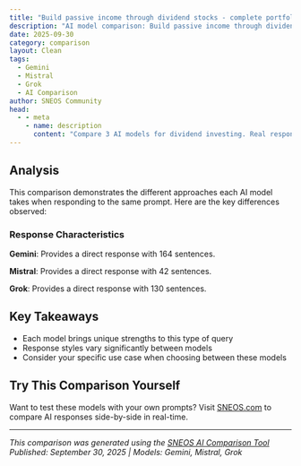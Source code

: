 ```yaml
---
title: "Build passive income through dividend stocks - complete portfolio strategy"
description: "AI model comparison: Build passive income through dividend stocks - complete portfolio strategy..."
date: 2025-09-30
category: comparison
layout: Clean
tags:
  - Gemini
  - Mistral
  - Grok
  - AI Comparison
author: SNEOS Community
head:
  - - meta
    - name: description
      content: "Compare 3 AI models for dividend investing. Real responses from Gemini, Mistral, Grok with detailed analysis."
---
```


<ChatComparison
  title="Build passive income through dividend stocks - complete portfolio strategy"
  prompt="Build passive income through dividend stocks - complete portfolio strategy"
  :responses='{
    "Gemini": "Okay, building a passive income stream through dividend stocks requires a well-thought-out portfolio strategy. Here\u0027s a comprehensive guide to help you get started, covering everything from goal setting to ongoing management:\n\n**I.  Foundation: Defining Your Goals and Risk Tolerance**\n\n*   **Income Goals:**  This is the most crucial starting point.\n    *   **How much passive income do you need/want per month/year?**  Be specific. This will determine the size of your portfolio and the target dividend yield.\n    *   **When do you need the income to start?**  (e.g., next year, in 5 years, at retirement). This affects your asset allocation (how aggressively you can invest early on).\n    *   **Is this supplemental income or your primary source of income?** This dictates how conservatively you should invest.\n\n*   **Risk Tolerance:** Be honest with yourself.\n    *   **How comfortable are you with market fluctuations?**  Dividend stocks aren\u0027t immune to market volatility.  Can you stomach seeing your portfolio value drop significantly without panicking?\n    *   **What is your time horizon?**  Longer time horizons allow for more risk, as you have more time to recover from downturns.\n    *   **How important is preserving capital?** A conservative portfolio might prioritize lower yields and more stable stocks.\n    *   **Have you taken a risk tolerance questionnaire?** These online tools can help you assess your risk profile. Search for \u0022investment risk tolerance quiz.\u0022\n\n*   **Capital Available:**\n    *   **How much capital do you have to invest initially?**  This will influence the stocks you can buy and the diversification you can achieve.\n    *   **How much can you contribute regularly?**  Dollar-cost averaging (investing a fixed amount regularly) can help reduce risk and build your portfolio over time.\n\n**II.  Understanding Dividend Stocks**\n\n*   **What are Dividends?**  A portion of a company\u0027s profits paid out to shareholders, usually quarterly.\n*   **Dividend Yield:**  Annual dividend payment / Current stock price. This is the percentage return you\u0027re receiving from the dividend.  A higher yield isn\u0027t always better (more on that later).\n*   **Dividend Payout Ratio:**  Percentage of a company\u0027s earnings paid out as dividends.  A high payout ratio *could* indicate the dividend is unsustainable.\n*   **Dividend Growth:**  The rate at which a company increases its dividend payments over time. A track record of consistent dividend growth is a positive sign.\n*   **Ex-Dividend Date:** The date on or after which a buyer of a stock is not entitled to receive a declared dividend. You must own the stock *before* this date to receive the dividend.\n*   **Dividend Aristocrats/Kings:** Companies that have consistently increased their dividends for 25\u002B (Aristocrats) or 50\u002B (Kings) consecutive years. These are often considered reliable dividend payers.\n\n**III.  Building Your Portfolio: Stock Selection and Allocation**\n\n*   **Diversification is Key:**  Don\u0027t put all your eggs in one basket.  Spread your investments across:\n    *   **Sectors:** (e.g., Utilities, Consumer Staples, Healthcare, Industrials, Financials, Energy, Real Estate).\n    *   **Industries:** (e.g., within Financials: Banks, Insurance, Asset Management).\n    *   **Company Size (Market Cap):**  Mix of large-cap (stable), mid-cap (growth potential), and potentially small-cap (higher risk/reward).\n    *   **Geographic Location:** (Consider international stocks/ETFs for broader diversification).\n\n*   **Stock Selection Criteria:**  Focus on quality, not just high yields.  Look for companies that:\n    *   **Have a strong and sustainable business model:**  Understand how the company makes money and its competitive advantages.  Is it likely to thrive in the future?\n    *   **Have a history of profitability and free cash flow:**  They need to generate enough cash to pay dividends and reinvest in the business.\n    *   **Have a manageable debt load:** High debt can jeopardize dividend payments.\n    *   **Have a reasonable dividend payout ratio:**  Ideally, below 70% (but this can vary by industry).\n    *   **Have a history of consistent or growing dividends:** A track record of dividend growth is a good indicator of future stability.\n    *   **Are fairly valued:**  Don\u0027t overpay for a stock, even if it has a high yield.  Use valuation metrics like Price-to-Earnings (P/E) ratio, Price-to-Book (P/B) ratio, and Discounted Cash Flow (DCF) analysis (or consult with a financial professional).\n\n*   **Examples of Dividend-Paying Sectors and Stocks (Illustrative - Do Your Own Research!)**\n\n    *   **Utilities:**  Often considered stable, regulated, and dividend-friendly. (Examples:  NextEra Energy (NEE), Duke Energy (DUK), Southern Company (SO))\n    *   **Consumer Staples:**  People need these products regardless of the economy. (Examples: Procter \u0026 Gamble (PG), Coca-Cola (KO), PepsiCo (PEP))\n    *   **Healthcare:**  Relatively recession-resistant. (Examples: Johnson \u0026 Johnson (JNJ), AbbVie (ABBV), Medtronic (MDT))\n    *   **Real Estate (REITs):**  REITs (Real Estate Investment Trusts) are required to pay out a large portion of their income as dividends. (Examples: Realty Income (O), Prologis (PLD), Simon Property Group (SPG))\n    *   **Financials:** (Examples: JPMorgan Chase (JPM), Bank of America (BAC), Toronto-Dominion Bank (TD))\n    *   **Industrials:** (Examples: 3M (MMM), Caterpillar (CAT), Lockheed Martin (LMT))\n    *   **Energy:** (Examples: ExxonMobil (XOM), Chevron (CVX), Enbridge (ENB - Canadian, so consider currency risk)).  *Note: Energy dividends can be volatile and are often tied to commodity prices.*\n\n*   **Asset Allocation:** A sample portfolio allocation *might* look like this (adjust based on your risk tolerance and goals):\n\n    *   **Utilities:** 15-20%\n    *   **Consumer Staples:** 15-20%\n    *   **Healthcare:** 15-20%\n    *   **REITs:** 10-15%\n    *   **Financials:** 10-15%\n    *   **Industrials:** 10-15%\n    *   **Energy:** 5-10%  (Potentially less if risk-averse)\n    *   **International Dividend Stocks/ETF:** 5-10%\n\n*   **Using ETFs and Mutual Funds:** Consider these options for instant diversification:\n\n    *   **Dividend ETFs:** (Examples: SCHD, VYM, DVY, NOBL).  These hold a basket of dividend-paying stocks.\n    *   **REIT ETFs:** (Examples: VNQ, REM).  For exposure to the real estate sector.\n    *   **International Dividend ETFs:** (Examples: IDV, VIGI).  For diversification outside the US.\n    *   **Actively Managed Dividend Funds:**  These are managed by professionals who pick dividend stocks.  They usually have higher fees than ETFs.\n\n**IV.  Where to Buy and Hold Dividend Stocks**\n\n*   **Brokerage Account:**  Essential.  Options include:\n    *   **Full-Service Brokers:** (e.g., Merrill Lynch, Morgan Stanley). Offer advice and financial planning (usually higher fees).\n    *   **Discount Brokers:** (e.g., Fidelity, Charles Schwab, Vanguard, E*TRADE).  Lower fees, more self-directed.\n    *   **Online Brokers:** (e.g., Robinhood, Webull).  Often commission-free, but may have limited features and potential order flow concerns.\n\n*   **Important Considerations for Choosing a Broker:**\n    *   **Commissions and Fees:**  Look for low or zero commission trading.\n    *   **Account Minimums:**  Some brokers require a minimum balance.\n    *   **Investment Options:**  Ensure they offer the stocks, ETFs, and mutual funds you want.\n    *   **Research Tools and Resources:**  Access to financial data, analyst reports, and charting tools.\n    *   **Customer Service:**  Reliable and responsive customer support.\n    *   **DRIP (Dividend Reinvestment Program):**  Crucial for compounding returns.\n\n*   **DRIP (Dividend Reinvestment Program):**  Automatically reinvests your dividend payments back into the stock. This is a powerful tool for long-term growth. Most brokers offer DRIP.\n\n**V.  Managing Your Portfolio: Ongoing Monitoring and Adjustments**\n\n*   **Regularly Review Your Portfolio:**  At least quarterly, but ideally monthly.\n    *   **Track Performance:**  Compare your returns to relevant benchmarks (e.g., S\u0026P 500, a dividend ETF).\n    *   **Rebalance Your Portfolio:**  Bring your asset allocation back to your target percentages.  This may involve selling some overperforming assets and buying more of underperforming ones.\n    *   **Monitor Dividend Payments:**  Ensure dividends are being paid as expected.\n    *   **Research Company News:**  Stay informed about the companies you own.  Look for changes in their financial performance, business strategy, or industry outlook.\n    *   **Assess Dividend Sustainability:**  Watch for changes in payout ratios, free cash flow, and debt levels that could threaten the dividend.\n    *   **Consider Selling Underperforming Stocks:**  If a company\u0027s fundamentals deteriorate or its dividend becomes unsustainable, consider selling and reinvesting the proceeds elsewhere.\n    *   **Adjust Your Portfolio as Your Goals and Risk Tolerance Change:**  As you get closer to retirement, you might want to shift towards a more conservative portfolio with lower risk and more predictable income.\n\n*   **Tax Implications:**  Dividends are generally taxable.\n    *   **Qualified Dividends:**  Taxed at lower capital gains rates (if you meet the holding period requirements).\n    *   **Non-Qualified Dividends (Ordinary Dividends):** Taxed at your ordinary income tax rate.\n    *   **Tax-Advantaged Accounts:** Consider using tax-advantaged accounts like IRAs (Traditional or Roth) or 401(k)s to shield your dividend income from taxes (at least temporarily).  Consult with a tax advisor for personalized advice.\n\n*   **Beware of Dividend Traps:**  High yields can be tempting, but they can also be a warning sign.\n    *   **A high yield may indicate that the stock price has fallen sharply due to underlying problems with the company.**\n    *   **The dividend may be unsustainable and at risk of being cut.**\n    *   **Do your research before investing in a high-yield stock.**\n\n**VI.  Key Considerations and Risks**\n\n*   **Market Volatility:**  Dividend stocks are still subject to market fluctuations.  Be prepared for your portfolio value to go up and down.\n*   **Interest Rate Risk:**  Rising interest rates can make bonds more attractive, potentially leading to lower valuations for dividend stocks.\n*   **Company-Specific Risk:**  A company\u0027s performance can decline, leading to a dividend cut or suspension.\n*   **Inflation Risk:**  The purchasing power of your dividend income can be eroded by inflation.  Look for companies with a history of dividend growth to help offset inflation.\n*   **Tax Risk:** Changes in tax laws can affect the tax treatment of dividends.\n*   **Currency Risk (for International Stocks):** Fluctuations in exchange rates can impact the value of your dividends and your stock holdings.\n\n**VII.  Important Notes and Disclaimers**\n\n*   **This is not financial advice.**  I am an AI Chatbot. Consult with a qualified financial advisor before making any investment decisions.\n*   **Past performance is not indicative of future results.**\n*   **Investing in dividend stocks involves risk, and you could lose money.**\n*   **Do your own research and due diligence before investing in any stock.**\n*   **Consider your individual circumstances, financial goals, and risk tolerance.**\n*   **Start small and gradually build your portfolio.**\n*   **Be patient and invest for the long term.**\n*   **Avoid emotional investing. Make rational decisions based on facts and analysis.**\n*   **Stay informed about market trends and economic conditions.**\n*   **Reinvest your dividends to maximize compounding returns.**\n\n**VIII. Example Starting Portfolio**\nThis is an illustrative example only, and does not constitute financial advice.  Adjust based on your risk tolerance and capital.\n\n**Assumptions:**\n*   Initial Investment: $10,000\n*   Risk Tolerance: Moderate\n*   Goal:  Long-term passive income\n\n**Portfolio:**\n\n*   **SCHD (Schwab U.S. Dividend Equity ETF):** $4,000  (Broad diversification in US dividend stocks)\n*   **VYM (Vanguard High Dividend Yield ETF):** $3,000 (Similar to SCHD, another good choice for broad exposure)\n*   **O (Realty Income):** $1,000 (Well-managed REIT with a long history of dividend growth)\n*   **JNJ (Johnson \u0026 Johnson):** $1,000 (Healthcare giant with a stable dividend)\n*   **NEE (NextEra Energy):** $1,000 (Largest utility company in the US, focused on renewable energy).\n\n**Why these selections?**\n\n*   **ETFs (SCHD, VYM):** Provide instant diversification, reducing risk compared to individual stocks.\n*   **O, JNJ, NEE:** Individual stocks with strong fundamentals, consistent dividend payments, and potential for future growth.  Represent different sectors for further diversification.\n\n**Next Steps:**\n*   Open a brokerage account.\n*   Fund the account with $10,000.\n*   Purchase the securities listed above, adhering to the allocation percentages.\n*   Enable DRIP for all holdings.\n*   Review the portfolio quarterly and rebalance as needed.\n*   Add to the portfolio regularly to build wealth over time.\n\n**In Conclusion:**\n\nBuilding a passive income stream with dividend stocks requires careful planning, disciplined execution, and ongoing management. By following these guidelines and doing your own research, you can create a portfolio that helps you achieve your financial goals. Remember to consult with a financial advisor to get personalized advice tailored to your specific situation. Good luck!\n",
    "Mistral": "Building a passive income portfolio through dividend stocks involves selecting high-quality companies that consistently pay and increase their dividends. Here\u0027s a complete portfolio strategy to help you get started:\n\n### 1. **Define Your Objectives**\n   - **Income Goals:** Determine how much passive income you need.\n   - **Risk Tolerance:** Assess your risk tolerance to decide on the types of dividend stocks to include.\n   - **Time Horizon:** Consider your investment timeframe (short-term, medium-term, long-term).\n\n### 2. **Diversification**\n   - **Sector Diversification:** Spread your investments across different sectors to reduce risk. Common sectors for dividend stocks include utilities, consumer staples, healthcare, and financials.\n   - **Geographic Diversification:** Consider investing in both domestic and international stocks to mitigate country-specific risks.\n\n### 3. **Stock Selection Criteria**\n   - **Dividend Yield:** Look for stocks with a dividend yield that meets your income goals. A yield between 3% and 6% is generally considered safe and sustainable.\n   - **Dividend Growth:** Focus on companies with a history of increasing dividends. Look for stocks with a dividend growth rate of at least 5% annually.\n   - **Payout Ratio:** Ensure the payout ratio (dividends as a percentage of earnings) is sustainable. A payout ratio below 60% is generally considered safe.\n   - **Financial Health:** Evaluate the company\u0027s financial health, including earnings growth, debt levels, and cash flow.\n   - **Dividend Aristocrats:** Consider companies that have increased their dividends for at least 25 consecutive years, known as Dividend Aristocrats.\n\n### 4. **Portfolio Construction**\n   - **Core Holdings:** Allocate a significant portion of your portfolio to stable, high-quality dividend stocks.\n   - **Growth Holdings:** Include some dividend growth stocks that may have lower current yields but higher growth potential.\n   - **High-Yield Holdings:** Add a smaller portion of high-yield stocks, but be cautious as these can be riskier.\n   - **Bond Alternatives:** Consider REITs (Real Estate Investment Trusts) and MLPs (Master Limited Partnerships) for higher yields and diversification.\n\n### 5. **Rebalancing and Monitoring**\n   - **Periodic Review:** Regularly review your portfolio to ensure it aligns with your objectives and risk tolerance.\n   - **Rebalancing:** Rebalance your portfolio periodically to maintain your desired asset allocation.\n   - **Dividend Reinvestment:** Consider reinvesting dividends to compound your returns, especially if you are in the accumulation phase.\n\n### 6. **Tax Considerations**\n   - **Qualified Dividends:** Prefer stocks that pay qualified dividends, which are taxed at a lower rate.\n   - **Tax-Advantaged Accounts:** Use tax-advantaged accounts like IRAs or 401(k)s to shelter your dividend income from taxes.\n\n### 7. **Risk Management**\n   - **Dividend Cuts:** Be prepared for dividend cuts, especially during economic downturns. Diversification can help mitigate this risk.\n   - **Economic Cycles:** Understand that dividend stocks can be sensitive to economic cycles. Maintain a balanced approach to weather market fluctuations.\n\n### 8. **Example Portfolio**\n   - **Utilities:** Duke Energy (DUK), NextEra Energy (NEE)\n   - **Consumer Staples:** Procter \u0026 Gamble (PG), Coca-Cola (KO)\n   - **Healthcare:** Johnson \u0026 Johnson (JNJ), AbbVie (ABBV)\n   - **Financials:** JPMorgan Chase (JPM), Wells Fargo (WFC)\n   - **REITs:** Realty Income (O), Prologis (PLD)\n   - **MLPs:** Enterprise Products Partners (EPD), Magellan Midstream Partners (MMP)\n\n### 9. **Continuous Learning**\n   - **Stay Informed:** Keep up with market trends, company news, and economic indicators.\n   - **Educational Resources:** Utilize financial news websites, investment books, and online courses to enhance your knowledge.\n\n### 10. **Professional Advice**\n   - **Financial Advisor:** Consider consulting a financial advisor to help you build and manage your dividend portfolio, especially if you are new to investing.\n\nBy following this strategy, you can build a robust dividend portfolio that generates consistent passive income while managing risk effectively.",
    "Grok": "Building a passive income stream through dividend stocks is an effective long-term strategy for generating consistent cash flow with minimal active management. Dividend stocks are shares of companies that regularly pay out a portion of their profits to shareholders, offering both income and potential capital appreciation. Below is a complete portfolio strategy for building passive income through dividend stocks.\n\n---\n\n### **1. Define Your Goals and Risk Tolerance**\nBefore investing, clarify your objectives and constraints:\n- **Income Needs:** How much passive income do you want to generate monthly or annually? For example, if you need $1,000 per month ($12,000 per year), you\u2019ll need a portfolio yielding 4% on a $300,000 investment.\n- **Time Horizon:** Are you investing for 5, 10, or 30\u002B years? Dividend investing works best with a long-term perspective due to compounding.\n- **Risk Tolerance:** Dividend stocks can fluctuate in value. Are you comfortable with market volatility, or do you prefer more stable, low-risk investments?\n\n---\n\n### **2. Understand Key Dividend Metrics**\nWhen selecting dividend stocks, focus on these metrics to ensure safety and sustainability:\n- **Dividend Yield:** Annual dividend per share divided by the stock price (e.g., $2 dividend on a $50 stock = 4% yield). Aim for a balance\u2014yields above 6-8% may signal risk.\n- **Dividend Payout Ratio:** Percentage of earnings paid as dividends (e.g., 50% payout ratio means half of earnings are distributed). A ratio below 60-70% often indicates sustainability, though it varies by industry.\n- **Dividend Growth Rate:** Annual percentage increase in dividends. Look for companies with consistent growth (5%\u002B per year).\n- **Earnings Growth:** Companies should have stable or growing earnings to support future dividends.\n- **Debt-to-Equity Ratio:** Avoid companies with excessive debt, as it can threaten dividend payments during downturns (look for ratios below 1.0 in most cases).\n\n---\n\n### **3. Build a Diversified Dividend Portfolio**\nDiversification reduces risk by spreading investments across sectors, industries, and asset classes. Here\u2019s how to structure your portfolio:\n\n#### **Core Allocation (60-70%): High-Quality Dividend Aristocrats and Kings**\n- Focus on **Dividend Aristocrats** (S\u0026P 500 companies with 25\u002B years of consecutive dividend increases) and **Dividend Kings** (50\u002B years).\n- These are typically stable, large-cap companies with strong balance sheets.\n- Examples:\n  - **Johnson \u0026 Johnson (JNJ):** Healthcare, ~3% yield, 60\u002B years of increases.\n  - **Procter \u0026 Gamble (PG):** Consumer goods, ~3% yield, 60\u002B years of increases.\n  - **Coca-Cola (KO):** Beverages, ~3.5% yield, 60\u002B years of increases.\n- Goal: Reliable income with low risk of dividend cuts.\n\n#### **Growth Allocation (20-30%): Dividend Growth Stocks**\n- Invest in companies with lower starting yields but strong dividend growth rates (8-15% annually).\n- These stocks compound income over time through reinvestment.\n- Examples:\n  - **Microsoft (MSFT):** Technology, ~1% yield, high growth potential.\n  - **Visa (V):** Financials, ~1% yield, consistent growth.\n  - **Apple (AAPL):** Technology, ~1% yield, strong earnings growth.\n- Goal: Build income for the future as dividends increase.\n\n#### **High-Yield Allocation (10-20%): High-Yield Stocks and REITs**\n- Include higher-yield stocks or Real Estate Investment Trusts (REITs) for boosted income, but cap this allocation due to higher risk.\n- Examples:\n  - **AT\u0026T (T):** Telecommunications, ~5-6% yield (check payout ratio for sustainability).\n  - **Realty Income (O):** REIT, ~5% yield, monthly dividends, known as \u201CThe Monthly Dividend Company.\u201D\n- Goal: Maximize current income, but monitor for dividend safety.\n- Caution: Avoid \u201Cyield traps\u201D\u2014stocks with unsustainable high yields due to declining share prices or business struggles.\n\n#### **Sector Diversification**\nSpread investments across sectors to mitigate risk:\n- Consumer Staples (e.g., PG, KO)\n- Healthcare (e.g., JNJ, AbbVie)\n- Financials (e.g., JPMorgan Chase, Visa)\n- Energy (e.g., ExxonMobil, Chevron)\n- Technology (e.g., MSFT, AAPL)\n- Real Estate (e.g., Realty Income, Simon Property Group)\n- Utilities (e.g., Duke Energy, Southern Company)\n\n#### **Geographic Diversification**\nWhile U.S. stocks may dominate, consider international exposure via:\n- International dividend ETFs (e.g., Vanguard International High Dividend Yield ETF - VYMI).\n- Global companies with strong dividend histories (e.g., Unilever, Royal Dutch Shell).\n\n---\n\n### **4. Use ETFs and Funds for Simplicity and Diversification**\nIf picking individual stocks feels overwhelming or you want broader exposure, allocate a portion to dividend-focused ETFs or mutual funds:\n- **Dividend ETFs:**\n  - **Schwab U.S. Dividend Equity ETF (SCHD):** Focuses on high-quality dividend stocks, ~3.5% yield, low expense ratio (0.06%).\n  - **Vanguard Dividend Appreciation ETF (VIG):** Targets companies with dividend growth, ~2% yield.\n  - **iShares Select Dividend ETF (DVY):** Higher-yield focus, ~4% yield.\n- **REIT ETFs:**\n  - **Vanguard Real Estate ETF (VNQ):** Diversified exposure to REITs, ~4% yield.\n- Benefits: Instant diversification, lower risk than individual stocks, and automatic rebalancing.\n\n---\n\n### **5. Implement a Dividend Reinvestment Plan (DRIP)**\n- Reinvest dividends automatically through a DRIP to buy additional shares without commission fees (most brokers like Fidelity or Vanguard offer this).\n- Compounding effect: Reinvested dividends purchase more shares, which generate more dividends over time.\n- Example: A $10,000 investment at 4% yield generates $400 in year 1. Reinvested, it buys more shares, increasing income to $416 in year 2 (assuming no price change or dividend growth).\n\n---\n\n### **6. Portfolio Size and Income Target**\n- Estimate the portfolio size needed based on desired income and average yield.\n  - Formula: Annual Income Needed \u00F7 Average Yield = Portfolio Size\n  - Example: For $12,000 annual income at 4% yield, you need $300,000 invested.\n- Start small if necessary and build over time through regular contributions and reinvestment.\n- Suggested starting allocation for a $100,000 portfolio:\n  - 60% Dividend Aristocrats/Kings: $60,000 (e.g., JNJ, PG, KO)\n  - 25% Dividend Growth Stocks: $25,000 (e.g., MSFT, V)\n  - 15% High-Yield/REITs: $15,000 (e.g., O, T)\n\n---\n\n### **7. Monitor and Rebalance Annually**\n- Review your portfolio yearly to ensure alignment with income goals and risk tolerance.\n- Check dividend safety: Look for changes in payout ratios, earnings, or debt levels.\n- Rebalance: If one sector or stock becomes overweight (e.g., tech grows to 40% of portfolio), trim and redistribute to maintain diversification.\n- Stay informed: Use tools like Yahoo Finance, Seeking Alpha, or Morningstar for dividend news and updates.\n\n---\n\n### **8. Tax Considerations**\n- **Qualified vs. Non-Qualified Dividends:** In the U.S., qualified dividends (from most U.S. stocks held for 60\u002B days) are taxed at lower capital gains rates (0-20% based on income) vs. ordinary income rates for non-qualified dividends (e.g., REITs).\n- **Account Type:** Use tax-advantaged accounts like IRAs or 401(k)s to defer taxes on dividends. For taxable accounts, focus on qualified dividend stocks to minimize tax burden.\n- **International Dividends:** May be subject to foreign withholding taxes, though some can be offset via tax credits.\n\n---\n\n### **9. Dollar-Cost Averaging (DCA)**\n- Invest a fixed amount regularly (e.g., $500 monthly) regardless of market conditions to reduce the impact of volatility.\n- This strategy builds your portfolio over time and smooths out purchase prices.\n\n---\n\n### **10. Risk Management**\n- **Avoid Chasing Yield:** High yields often signal distress. Research the company\u2019s fundamentals before investing.\n- **Economic Downturns:** Dividends can be cut during recessions. Focus on companies with low debt and strong cash reserves.\n- **Interest Rate Risk:** Rising interest rates can pressure dividend stocks (especially REITs and utilities) as bonds become more attractive. Diversify to mitigate this.\n- **Inflation Protection:** Prioritize stocks with dividend growth rates exceeding inflation (historically ~2-3% annually in the U.S.).\n\n---\n\n### **Sample Dividend Portfolio ($100,000)**\nHere\u2019s an example allocation targeting a ~3.5% average yield ($3,500 annual income at start):\n\n| **Category**               | **Stock/ETF**              | **Allocation** | **Amount** | **Yield** | **Annual Income** |\n|----------------------------|----------------------------|----------------|------------|-----------|-------------------|\n| Dividend Aristocrats       | Johnson \u0026 Johnson (JNJ)    | 15%            | $15,000    | 3.0%      | $450             |\n| Dividend Aristocrats       | Procter \u0026 Gamble (PG)      | 15%            | $15,000    | 3.0%      | $450             |\n| Dividend Aristocrats       | Coca-Cola (KO)             | 15%            | $15,000    | 3.5%      | $525             |\n| Dividend Growth            | Microsoft (MSFT"
  }'
  published-date="11:17"
/>

## Analysis

This comparison demonstrates the different approaches each AI model takes when responding to the same prompt. Here are the key differences observed:

### Response Characteristics

**Gemini**: Provides a direct response with 164 sentences. 

**Mistral**: Provides a direct response with 42 sentences. 

**Grok**: Provides a direct response with 130 sentences. 

## Key Takeaways

- Each model brings unique strengths to this type of query
- Response styles vary significantly between models
- Consider your specific use case when choosing between these models

## Try This Comparison Yourself

Want to test these models with your own prompts? Visit [SNEOS.com](https://sneos.com) to compare AI responses side-by-side in real-time.

---

*This comparison was generated using the [SNEOS AI Comparison Tool](https://sneos.com)*
*Published: September 30, 2025 | Models: Gemini, Mistral, Grok*
